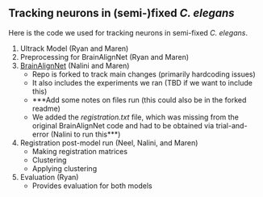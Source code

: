 ## Tracking neurons in (semi-)fixed _C. elegans_
Here is the code we used for tracking neurons in semi-fixed _C. elegans_.

1. Ultrack Model (Ryan and Maren)
2. Preprocessing for BrainAlignNet (Ryan and Maren)
3. [BrainAlignNet](https://github.com/nalinir/BrainAlignNet) (Nalini and Maren)
   * Repo is forked to track main changes (primarily hardcoding issues)
   * It also includes the experiments we ran (TBD if we want to include this)
   * ***Add some notes on files run (this could also be in the forked readme)
   * We added the _registration.txt_ file, which was missing from the original BrainAlignNet code and had to be obtained via trial-and-error (Nalini to run this***)
5. Registration post-model run (Neel, Nalini, and Maren)
   * Making registration matrices
   * Clustering
   * Applying clustering
6. Evaluation (Ryan)
   * Provides evaluation for both models
